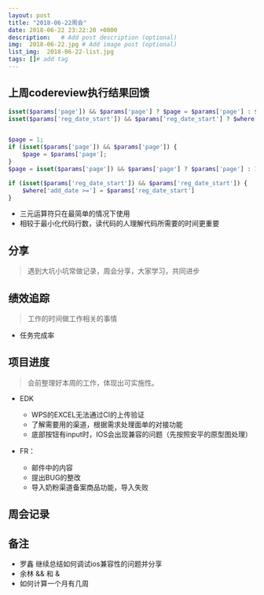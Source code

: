 ```yaml
---
layout: post
title: "2018-06-22周会"
date: 2018-06-22 23:22:20 +0800
description:   # Add post description (optional)
img:  2018-06-22.jpg # Add image post (optional)
list_img:  2018-06-22-list.jpg
tags: []# add tag
---
```

## 上周codereview执行结果回馈

```php
isset($params['page']) && $params['page'] ? $page = $params['page'] : $page = 1;
isset($params['reg_date_start']) && $params['reg_date_start'] ? $where['add_date >='] = $params['reg_date_start'] : '';


$page = 1;
if (isset($params['page']) && $params['page']) {
    $page = $params['page'];
}
$page = isset($params['page']) && $params['page'] ? $params['page'] : 1;

if (isset($params['reg_date_start']) && $params['reg_date_start']) {
    $where['add_date >='] = $params['reg_date_start']
}
```
* 三元运算符只在最简单的情况下使用
* 相较于最小化代码行数，读代码的人理解代码所需要的时间更重要
<!-- 这个阅读人往往就是自己 -->
<!--
	这里会有人问，那我为了让代码更容易被理解使得我的方法体的行数更长了（很多建议20-50，50-80为宜），那这个我需要如何处理明显三行比一行多撒 ，那是不是意味着我不需要依据上面的建议

	越长的代码越难以理解（越长相应的我需要追踪的变量越多），这时为了帮助阅读人更好的理解代码，就会安排对代码做注释，有没的更好的办法解决大段的代码

	此处可以考虑分解这段代码，并由代码自己来描述自己干的事情

	短小的函数更有：解释能力，共享能力
-->

## 分享
> 遇到大坑小坑常做记录，周会分享，大家学习，共同进步



## 绩效追踪
> 工作的时间做工作相关的事情

* 任务完成率



## 项目进度
> 会前整理好本周的工作，体现出可实施性。

* EDK
	* WPS的EXCEL无法通过CI的上传验证
	* 了解需要用的渠道，根据需求处理面单的对接功能
	* 底部按钮有input时，IOS会出现兼容的问题（先按照安平的原型图处理）

* FR：
	* 邮件中的内容
	* 提出BUG的整改
	* 导入奶粉渠道备案商品功能，导入失败


## 周会记录


## 备注
* 罗鑫 继续总结如何调试ios兼容性的问题并分享
* 余林 && 和 &
* 如何计算一个月有几周